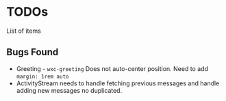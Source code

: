 # TODOs
List of items


## Bugs Found

- Greeting - `wxc-greeting` Does not auto-center position. Need to add `margin: 1rem auto`
- ActivityStream needs to handle fetching previous messages and handle adding new messages no duplicated.


```

```